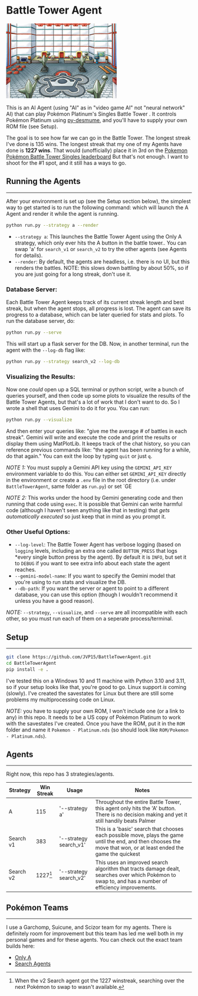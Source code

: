 # Battle Tower Agent

![image](images/battle_tower.png)

This is an AI Agent (using "AI" as in "video game AI" not "neural network" AI) that can play Pokémon Platinum's Singles Battle Tower .
It controls Pokémon Platinum using [py-desmume](https://github.com/SkyTemple/py-desmume), and you'll have to supply your own ROM file (see Setup).

The goal is to see how far we can go in the Battle Tower. The longest streak I've done is 135 wins. 
The longest streak that my one of my Agents have done is **1227 wins**. That would (unofficially) place it in 3rd on the 
[Pokemon Pokémon Battle Tower Singles leaderboard](https://www.smogon.com/forums/threads/4th-generation-battle-facilities-discussion-and-records.3663294/)
But that's not enough. I want to shoot for the #1 spot, and it still has a ways to go.

## Running the Agents

---

After your environment is set up (see the Setup section below), the simplest way to get started is to run the following command: 
which will launch the A Agent and render it while the agent is running.

```bash
python run.py --strategy a --render
```

* `--strategy a`: This launches the Battle Tower Agent using the Only A strategy, which only ever hits the A button in the battle tower.. You can swap 'a' for `search_v1` or `search_v2` to try the other agents (see Agents for details).
* `--render`: By default, the agents are headless, i.e. there is no UI, but this renders the battles. NOTE: this slows down battling by about 50%, so if you are just going for a long streak, don't use it.

### Database Server:

Each Battle Tower Agent keeps track of its current streak length and best streak, but when the agent stops, all progress is lost. 
The agent can save its progress to a database, which can be later queried for stats and plots. To run the database server, do:
```bash
python run.py --serve
```

This will start up a flask server for the DB. Now, in another terminal, run the agent with the `--log-db` flag like:

```bash
python run.py --strategy search_v2 --log-db
```

### Visualizing the Results:

Now one *could* open up a SQL terminal or python script, write a bunch of queries yourself, and then code up some plots to visualize the results of the Battle Tower Agents,
but that's a lot of work that I don't want to do. So I wrote a shell that uses Gemini to do it for you. You can run:
```bash
python run.py --visualize
```

And then enter your queries like: "give me the average # of battles in each streak". 
Gemini will write and execute the code and print the results or display them using MatPlotLib. 
It keeps track of the chat history, so you can reference previous commands like: "the agent has been running for a while, do that again."
You can exit the loop by typing `quit` or just `q`.

*NOTE 1:* You must supply a Gemini API key using the `GEMINI_API_KEY` environment variable to do this. 
You can either set `GEMINI_API_KEY` directly in the environment 
or create a `.env` file in the root directory (i.e. under `BattleTowerAgent`, same folder as `run.py`) or set `GE

*NOTE 2:* This works under the hood by Gemini generating code and then running that code using `exec`. 
It is possible that Gemini can write harmful code (although I haven't seen anything like that in testing) 
that *gets automatically executed* so just keep that in mind as you prompt it.

### Other Useful Options:
* `--log-level`: The Battle Tower Agent has verbose logging (based on `logging` levels, including an extra one called `BUTTON_PRESS` that logs *every single button press by the agent).
By default it is `INFO`, but set it to `DEBUG` if you want to see extra info about each state the agent reaches.
* `--gemini-model-name`: If you want to specify the Gemini model that you're using to run stats and visualize the DB. 
* `--db-path`: If you want the server or agent to point to a different database, you can use this option (though I wouldn't recommend it unless you have a good reason).

*NOTE:* `--strategy`, `--visualize`, and `--serve` are all incompatible with each other, so you must run each of them on a seperate process/terminal.

## Setup

---

```bash
git clone https://github.com/JVP15/BattleTowerAgent.git
cd BattleTowerAgent
pip install -e .
```

I've tested this on a Windows 10 and 11 machine with Python 3.10 and 3.11, so if your setup looks like that, you're good to go.
Linux support *is* coming (slowly). I've created the savestates for Linux but there are still some problems my multiprocessing code on Linux.

*NOTE:* you have to supply your own ROM, I won't include one (or a link to any) in this repo. 
It needs to be a US copy of Pokémon Platinum to work with the savestates I've created.
Once you have the ROM, put it in the `ROM` folder and name it `Pokemon - Platinum.nds` (so should look like `ROM/Pokemon - Platinum.nds`).

## Agents

---

Right now, this repo has 3 strategies/agents. 

| Strategy  | Win Streak | Usage                  | Notes                                                                                                                                                               |
|-----------|------------|------------------------|---------------------------------------------------------------------------------------------------------------------------------------------------------------------|
| A         | 115        | '--strategy a'         | Throughout the entire Battle Tower, this agent only hits the 'A' button. There is no decision making and yet it still handily beats Palmer                          |
| Search v1 | 383        | '--strategy search_v1' | This is a 'basic' search that chooses each possible move, plays the game until the end, and then chooses the move that won, or at least ended the game the quickest |
| Search v2 | 1227[^1]   | '--strategy search_v2' | This uses an improved search algorithm that tracts damage dealt, searches over which Pokémon to swap to, and has a number of efficiency improvements.               |

[^1]: When the v2 Search agent got the 1227 winstreak, searching over the next Pokémon to swap to wasn't available.

## Pokémon Teams

---

I use a Garchomp, Suicune, and Scizor team for my agents. 
There is definitely room for improvement but this team has led me well both in my personal games and for these agents.
You can check out the exact team builds here:
* [Only A](https://pokepast.es/cdad5c488ee8329d)
* [Search Agents](https://pokepast.es/db129847a7a0e6d5)

